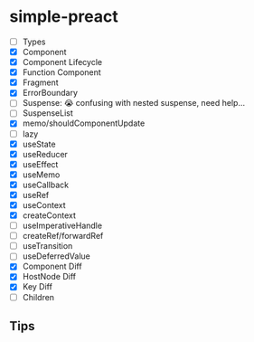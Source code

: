 # simple-preact

- [ ] Types
- [x] Component
- [x] Component Lifecycle
- [x] Function Component
- [x] Fragment
- [x] ErrorBoundary
- [ ] Suspense: 😭 confusing with nested suspense, need help...
- [ ] SuspenseList
- [x] memo/shouldComponentUpdate
- [ ] lazy
- [x] useState
- [x] useReducer
- [x] useEffect
- [x] useMemo
- [x] useCallback
- [x] useRef
- [x] useContext
- [x] createContext
- [ ] useImperativeHandle
- [ ] createRef/forwardRef
- [ ] useTransition
- [ ] useDeferredValue
- [x] Component Diff
- [x] HostNode Diff
- [x] Key Diff
- [ ] Children

## Tips
